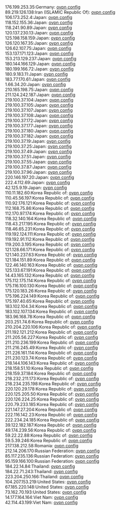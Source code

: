 176.199.253.35:Germany: [ovpn config](vpn/176_199_253_35.ovpn)  
89.219.126.138:Iran (ISLAMIC Republic Of): [ovpn config](vpn/89_219_126_138.ovpn)  
106.173.252.4:Japan: [ovpn config](vpn/106_173_252_4.ovpn)  
118.152.155.36:Japan: [ovpn config](vpn/118_152_155_36.ovpn)  
118.241.90.89:Japan: [ovpn config](vpn/118_241_90_89.ovpn)  
120.137.230.13:Japan: [ovpn config](vpn/120_137_230_13.ovpn)  
125.198.158.159:Japan: [ovpn config](vpn/125_198_158_159.ovpn)  
126.120.167.35:Japan: [ovpn config](vpn/126_120_167_35.ovpn)  
126.62.107.75:Japan: [ovpn config](vpn/126_62_107_75.ovpn)  
153.137.171.123:Japan: [ovpn config](vpn/153_137_171_123.ovpn)  
153.213.129.237:Japan: [ovpn config](vpn/153_213_129_237.ovpn)  
180.144.166.129:Japan: [ovpn config](vpn/180_144_166_129.ovpn)  
180.199.166.72:Japan: [ovpn config](vpn/180_199_166_72.ovpn)  
180.9.183.11:Japan: [ovpn config](vpn/180_9_183_11.ovpn)  
183.77.170.61:Japan: [ovpn config](vpn/183_77_170_61.ovpn)  
1.66.34.20:Japan: [ovpn config](vpn/1_66_34_20.ovpn)  
210.165.198.75:Japan: [ovpn config](vpn/210_165_198_75.ovpn)  
211.124.242.187:Japan: [ovpn config](vpn/211_124_242_187.ovpn)  
219.100.37.104:Japan: [ovpn config](vpn/219_100_37_104.ovpn)  
219.100.37.105:Japan: [ovpn config](vpn/219_100_37_105.ovpn)  
219.100.37.107:Japan: [ovpn config](vpn/219_100_37_107.ovpn)  
219.100.37.108:Japan: [ovpn config](vpn/219_100_37_108.ovpn)  
219.100.37.172:Japan: [ovpn config](vpn/219_100_37_172.ovpn)  
219.100.37.177:Japan: [ovpn config](vpn/219_100_37_177.ovpn)  
219.100.37.180:Japan: [ovpn config](vpn/219_100_37_180.ovpn)  
219.100.37.182:Japan: [ovpn config](vpn/219_100_37_182.ovpn)  
219.100.37.19:Japan: [ovpn config](vpn/219_100_37_19.ovpn)  
219.100.37.25:Japan: [ovpn config](vpn/219_100_37_25.ovpn)  
219.100.37.49:Japan: [ovpn config](vpn/219_100_37_49.ovpn)  
219.100.37.51:Japan: [ovpn config](vpn/219_100_37_51.ovpn)  
219.100.37.55:Japan: [ovpn config](vpn/219_100_37_55.ovpn)  
219.100.37.87:Japan: [ovpn config](vpn/219_100_37_87.ovpn)  
219.100.37.96:Japan: [ovpn config](vpn/219_100_37_96.ovpn)  
220.146.197.20:Japan: [ovpn config](vpn/220_146_197_20.ovpn)  
222.4.112.69:Japan: [ovpn config](vpn/222_4_112_69.ovpn)  
42.125.9.19:Japan: [ovpn config](vpn/42_125_9_19.ovpn)  
110.11.182.60:Korea Republic of: [ovpn config](vpn/110_11_182_60.ovpn)  
110.45.56.197:Korea Republic of: [ovpn config](vpn/110_45_56_197.ovpn)  
110.92.176.121:Korea Republic of: [ovpn config](vpn/110_92_176_121.ovpn)  
112.168.75.86:Korea Republic of: [ovpn config](vpn/112_168_75_86.ovpn)  
112.170.97.174:Korea Republic of: [ovpn config](vpn/112_170_97_174.ovpn)  
118.32.140.164:Korea Republic of: [ovpn config](vpn/118_32_140_164.ovpn)  
118.43.217.195:Korea Republic of: [ovpn config](vpn/118_43_217_195.ovpn)  
118.46.65.231:Korea Republic of: [ovpn config](vpn/118_46_65_231.ovpn)  
119.192.124.111:Korea Republic of: [ovpn config](vpn/119_192_124_111.ovpn)  
119.192.91.112:Korea Republic of: [ovpn config](vpn/119_192_91_112.ovpn)  
119.200.3.195:Korea Republic of: [ovpn config](vpn/119_200_3_195.ovpn)  
121.128.66.171:Korea Republic of: [ovpn config](vpn/121_128_66_171.ovpn)  
121.140.237.63:Korea Republic of: [ovpn config](vpn/121_140_237_63.ovpn)  
121.184.151.89:Korea Republic of: [ovpn config](vpn/121_184_151_89.ovpn)  
122.46.140.163:Korea Republic of: [ovpn config](vpn/122_46_140_163.ovpn)  
125.133.67.191:Korea Republic of: [ovpn config](vpn/125_133_67_191.ovpn)  
14.43.165.132:Korea Republic of: [ovpn config](vpn/14_43_165_132.ovpn)  
175.112.175.114:Korea Republic of: [ovpn config](vpn/175_112_175_114.ovpn)  
175.116.100.130:Korea Republic of: [ovpn config](vpn/175_116_100_130.ovpn)  
175.120.183.26:Korea Republic of: [ovpn config](vpn/175_120_183_26.ovpn)  
175.196.224.149:Korea Republic of: [ovpn config](vpn/175_196_224_149.ovpn)  
175.197.40.65:Korea Republic of: [ovpn config](vpn/175_197_40_65.ovpn)  
183.102.104.34:Korea Republic of: [ovpn config](vpn/183_102_104_34.ovpn)  
183.102.107.134:Korea Republic of: [ovpn config](vpn/183_102_107_134.ovpn)  
183.96.168.78:Korea Republic of: [ovpn config](vpn/183_96_168_78.ovpn)  
203.251.74.6:Korea Republic of: [ovpn config](vpn/203_251_74_6.ovpn)  
210.204.220.106:Korea Republic of: [ovpn config](vpn/210_204_220_106.ovpn)  
211.192.121.212:Korea Republic of: [ovpn config](vpn/211_192_121_212.ovpn)  
211.205.56.227:Korea Republic of: [ovpn config](vpn/211_205_56_227.ovpn)  
211.210.236.199:Korea Republic of: [ovpn config](vpn/211_210_236_199.ovpn)  
211.216.245.49:Korea Republic of: [ovpn config](vpn/211_216_245_49.ovpn)  
211.226.161.114:Korea Republic of: [ovpn config](vpn/211_226_161_114.ovpn)  
211.230.123.74:Korea Republic of: [ovpn config](vpn/211_230_123_74.ovpn)  
218.144.106.143:Korea Republic of: [ovpn config](vpn/218_144_106_143.ovpn)  
218.158.51.10:Korea Republic of: [ovpn config](vpn/218_158_51_10.ovpn)  
218.159.37.184:Korea Republic of: [ovpn config](vpn/218_159_37_184.ovpn)  
218.232.211.173:Korea Republic of: [ovpn config](vpn/218_232_211_173.ovpn)  
218.234.235.198:Korea Republic of: [ovpn config](vpn/218_234_235_198.ovpn)  
220.120.29.178:Korea Republic of: [ovpn config](vpn/220_120_29_178.ovpn)  
220.125.205.50:Korea Republic of: [ovpn config](vpn/220_125_205_50.ovpn)  
220.126.224.25:Korea Republic of: [ovpn config](vpn/220_126_224_25.ovpn)  
220.79.233.185:Korea Republic of: [ovpn config](vpn/220_79_233_185.ovpn)  
221.147.27.204:Korea Republic of: [ovpn config](vpn/221_147_27_204.ovpn)  
222.116.142.23:Korea Republic of: [ovpn config](vpn/222_116_142_23.ovpn)  
222.234.24.185:Korea Republic of: [ovpn config](vpn/222_234_24_185.ovpn)  
39.122.182.187:Korea Republic of: [ovpn config](vpn/39_122_182_187.ovpn)  
49.174.239.56:Korea Republic of: [ovpn config](vpn/49_174_239_56.ovpn)  
59.22.22.88:Korea Republic of: [ovpn config](vpn/59_22_22_88.ovpn)  
59.5.39.246:Korea Republic of: [ovpn config](vpn/59_5_39_246.ovpn)  
217.138.212.58:Romania: [ovpn config](vpn/217_138_212_58.ovpn)  
212.14.206.170:Russian Federation: [ovpn config](vpn/212_14_206_170.ovpn)  
85.117.235.136:Russian Federation: [ovpn config](vpn/85_117_235_136.ovpn)  
95.159.166.100:Russian Federation: [ovpn config](vpn/95_159_166_100.ovpn)  
184.22.14.84:Thailand: [ovpn config](vpn/184_22_14_84.ovpn)  
184.22.71.243:Thailand: [ovpn config](vpn/184_22_71_243.ovpn)  
223.204.250.166:Thailand: [ovpn config](vpn/223_204_250_166.ovpn)  
104.207.153.219:United States: [ovpn config](vpn/104_207_153_219.ovpn)  
67.185.220.148:United States: [ovpn config](vpn/67_185_220_148.ovpn)  
73.162.70.193:United States: [ovpn config](vpn/73_162_70_193.ovpn)  
14.177.164.164:Viet Nam: [ovpn config](vpn/14_177_164_164.ovpn)  
42.114.43.199:Viet Nam: [ovpn config](vpn/42_114_43_199.ovpn)  
